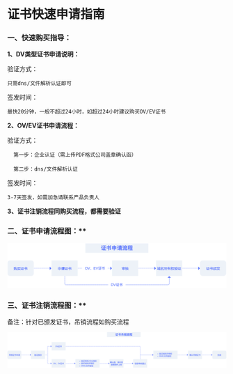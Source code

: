 # 证书快速申请指南

### 一、快速购买指导：


**1、DV类型证书申请说明：**

验证方式：
  
    只需dns/文件解析认证即可

签发时间：
 
    最快20分钟，一般不超过24小时，如超过24小时建议购买OV/EV证书

**2、OV/EV证书申请流程：**

验证方式：

      第一步：企业认证（需上传PDF格式公司盖章确认函）
         
      第二步：dns/文件解析认证

签发时间：
 
    3-7天签发，如需加急请联系产品负责人

**3、证书注销流程同购买流程，都需要验证**




### 二、证书申请流程图：**

![](/images/lct.png)


### 三、证书注销流程图：**

备注：针对已颁发证书，吊销流程如购买流程


![](/images/operate/zsdx.png)
